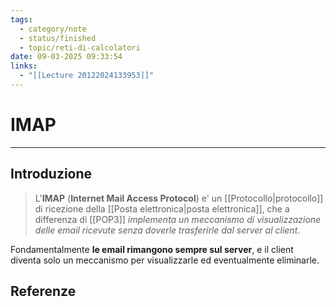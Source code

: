 ```yaml
---
tags:
  - category/note
  - status/finished
  - topic/reti-di-calcolatori
date: 09-03-2025 09:33:54
links:
  - "[[Lecture 20122024133953]]"
---
```

# IMAP
---
## Introduzione
> L'**IMAP** (**Internet Mail Access Protocol**) e' un [[Protocollo|protocollo]] di ricezione della [[Posta elettronica|posta elettronica]], che a differenza di [[POP3]] _implementa un meccanismo di visualizzazione delle email ricevute senza doverle trasferirle dal server al client_.

Fondamentalmente **le email rimangono sempre sul server**, e il client diventa solo un meccanismo per visualizzarle ed eventualmente eliminarle.

## Referenze